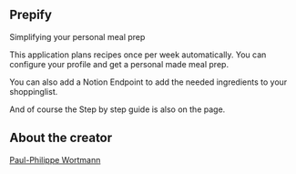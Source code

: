 ## Prepify

Simplifying your personal meal prep

This application plans recipes once per week automatically.
You can configure your profile and get a personal made meal prep.

You can also add a Notion Endpoint to add the needed ingredients to your shoppinglist.

And of course the Step by step guide is also on the page.


## About the creator

[Paul-Philippe Wortmann](https://www.linkedin.com/in/paul-philippe-wortmann)